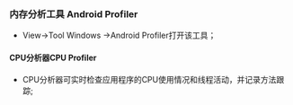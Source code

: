 ### 内存分析工具 Android Profiler
+ View->Tool Windows ->Android Profiler打开该工具；
#### CPU分析器CPU Profiler
+ CPU分析器可实时检查应用程序的CPU使用情况和线程活动，并记录方法跟踪;
